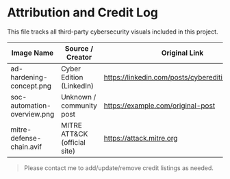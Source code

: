 # Attribution and Credit Log

This file tracks all third-party cybersecurity visuals included in this project.

| Image Name                  | Source / Creator               | Original Link                                       | Notes                    |
|----------------------------|--------------------------------|-----------------------------------------------------|--------------------------|
| ad-hardening-concept.png   | Cyber Edition (LinkedIn)       | https://linkedin.com/posts/cyberedition_example     | Used in AD Lab 1.0       |
| soc-automation-overview.png| Unknown / community post       | https://example.com/original-post                   | No modifications         |
| mitre-defense-chain.avif   | MITRE ATT&CK (official site)   | https://attack.mitre.org                            | Direct reference diagram |

> Please contact me to add/update/remove credit listings as needed.
